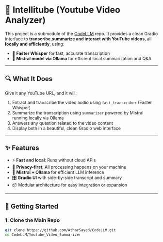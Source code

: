 # 🎥 Intellitube (Youtube Video Analyzer)

This project is a submodule of the [CodeLLM](https://github.com/AtharSayed/CodeLLM) repo. It provides a clean Gradio interface to **transcribe,summarize  and interact with YouTube videos**, all **locally and efficiently**, using:

- 🧠 **Faster Whisper** for fast, accurate transcription
- 🤖 **Mistral model via Ollama** for efficient local summarization and Q&A

---

## 🔍 What It Does

Give it any YouTube URL, and it will:

1. Extract and transcribe the video audio using `fast_transcriber` (Faster Whisper)
2. Summarize the transcription using `summarizer` powered by Mistral running locally via Ollama
3. Answers any question related to the video content 
4. Display both in a beautiful, clean Gradio web interface
   

---

## ✨ Features

- ⚡ **Fast and local**: Runs without cloud APIs
- 🔐 **Privacy-first**: All processing happens on your machine
- 🧠 **Mistral + Ollama** for efficient LLM inference
- 🎛️ **Gradio UI** with side-by-side transcript and summary
- 📦 Modular architecture  for easy integration or expansion

---

## 🚀 Getting Started

### 1. Clone the Main Repo

```bash
git clone https://github.com/AtharSayed/CodeLLM.git
cd CodeLLM/Youtube_Video_Summarizer
